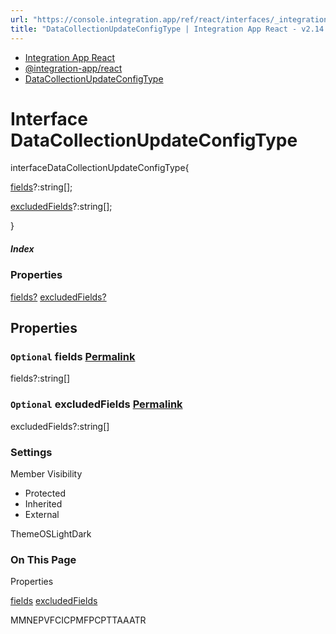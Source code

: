 ```yaml
---
url: "https://console.integration.app/ref/react/interfaces/_integration-app_react.DataCollectionUpdateConfigType.html"
title: "DataCollectionUpdateConfigType | Integration App React - v2.14.3"
---
```


- [Integration App React](https://console.integration.app/ref/react/index.html)
- [@integration-app/react](https://console.integration.app/ref/react/modules/_integration-app_react.html)
- [DataCollectionUpdateConfigType](https://console.integration.app/ref/react/interfaces/_integration-app_react.DataCollectionUpdateConfigType.html)

# Interface DataCollectionUpdateConfigType

interfaceDataCollectionUpdateConfigType{

[fields](https://console.integration.app/ref/react/interfaces/_integration-app_react.DataCollectionUpdateConfigType.html#fields)?:string\[\];

[excludedFields](https://console.integration.app/ref/react/interfaces/_integration-app_react.DataCollectionUpdateConfigType.html#excludedfields)?:string\[\];

}

##### Index

### Properties

[fields?](https://console.integration.app/ref/react/interfaces/_integration-app_react.DataCollectionUpdateConfigType.html#fields) [excludedFields?](https://console.integration.app/ref/react/interfaces/_integration-app_react.DataCollectionUpdateConfigType.html#excludedfields)

## Properties

### `Optional` fields [Permalink](https://console.integration.app/ref/react/interfaces/_integration-app_react.DataCollectionUpdateConfigType.html\#fields)

fields?:string\[\]

### `Optional` excludedFields [Permalink](https://console.integration.app/ref/react/interfaces/_integration-app_react.DataCollectionUpdateConfigType.html\#excludedfields)

excludedFields?:string\[\]

### Settings

Member Visibility

- Protected
- Inherited
- External

ThemeOSLightDark

### On This Page

Properties

[fields](https://console.integration.app/ref/react/interfaces/_integration-app_react.DataCollectionUpdateConfigType.html#fields) [excludedFields](https://console.integration.app/ref/react/interfaces/_integration-app_react.DataCollectionUpdateConfigType.html#excludedfields)

MMNEPVFCICPMFPCPTTAAATR